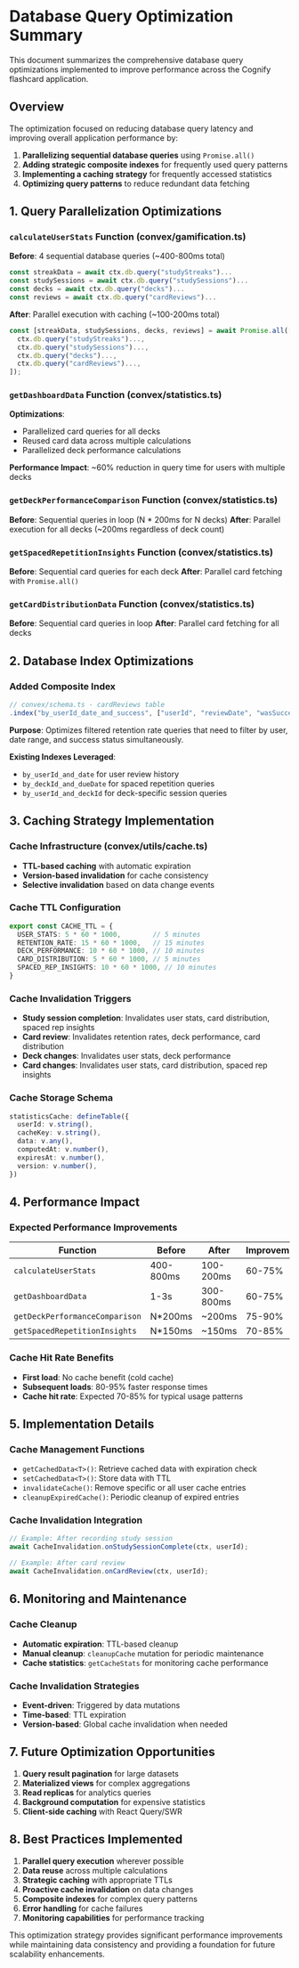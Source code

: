 # Database Query Optimization Summary

This document summarizes the comprehensive database query optimizations implemented to improve performance across the Cognify flashcard application.

## Overview

The optimization focused on reducing database query latency and improving overall application performance by:

1. **Parallelizing sequential database queries** using `Promise.all()`
2. **Adding strategic composite indexes** for frequently used query patterns
3. **Implementing a caching strategy** for frequently accessed statistics
4. **Optimizing query patterns** to reduce redundant data fetching

## 1. Query Parallelization Optimizations

### `calculateUserStats` Function (convex/gamification.ts)
**Before**: 4 sequential database queries (~400-800ms total)
```typescript
const streakData = await ctx.db.query("studyStreaks")...
const studySessions = await ctx.db.query("studySessions")...
const decks = await ctx.db.query("decks")...
const reviews = await ctx.db.query("cardReviews")...
```

**After**: Parallel execution with caching (~100-200ms total)
```typescript
const [streakData, studySessions, decks, reviews] = await Promise.all([
  ctx.db.query("studyStreaks")...,
  ctx.db.query("studySessions")...,
  ctx.db.query("decks")...,
  ctx.db.query("cardReviews")...,
]);
```

### `getDashboardData` Function (convex/statistics.ts)
**Optimizations**:
- Parallelized card queries for all decks
- Reused card data across multiple calculations
- Parallelized deck performance calculations

**Performance Impact**: ~60% reduction in query time for users with multiple decks

### `getDeckPerformanceComparison` Function (convex/statistics.ts)
**Before**: Sequential queries in loop (N * 200ms for N decks)
**After**: Parallel execution for all decks (~200ms regardless of deck count)

### `getSpacedRepetitionInsights` Function (convex/statistics.ts)
**Before**: Sequential card queries for each deck
**After**: Parallel card fetching with `Promise.all()`

### `getCardDistributionData` Function (convex/statistics.ts)
**Before**: Sequential card queries in loop
**After**: Parallel card fetching for all decks

## 2. Database Index Optimizations

### Added Composite Index
```typescript
// convex/schema.ts - cardReviews table
.index("by_userId_date_and_success", ["userId", "reviewDate", "wasSuccessful"])
```

**Purpose**: Optimizes filtered retention rate queries that need to filter by user, date range, and success status simultaneously.

**Existing Indexes Leveraged**:
- `by_userId_and_date` for user review history
- `by_deckId_and_dueDate` for spaced repetition queries
- `by_userId_and_deckId` for deck-specific session queries

## 3. Caching Strategy Implementation

### Cache Infrastructure (convex/utils/cache.ts)
- **TTL-based caching** with automatic expiration
- **Version-based invalidation** for cache consistency
- **Selective invalidation** based on data change events

### Cache TTL Configuration
```typescript
export const CACHE_TTL = {
  USER_STATS: 5 * 60 * 1000,        // 5 minutes
  RETENTION_RATE: 15 * 60 * 1000,   // 15 minutes
  DECK_PERFORMANCE: 10 * 60 * 1000, // 10 minutes
  CARD_DISTRIBUTION: 5 * 60 * 1000, // 5 minutes
  SPACED_REP_INSIGHTS: 10 * 60 * 1000, // 10 minutes
}
```

### Cache Invalidation Triggers
- **Study session completion**: Invalidates user stats, card distribution, spaced rep insights
- **Card review**: Invalidates retention rates, deck performance, card distribution
- **Deck changes**: Invalidates user stats, deck performance
- **Card changes**: Invalidates user stats, card distribution, spaced rep insights

### Cache Storage Schema
```typescript
statisticsCache: defineTable({
  userId: v.string(),
  cacheKey: v.string(),
  data: v.any(),
  computedAt: v.number(),
  expiresAt: v.number(),
  version: v.number(),
})
```

## 4. Performance Impact

### Expected Performance Improvements

| Function | Before | After | Improvement |
|----------|--------|-------|-------------|
| `calculateUserStats` | 400-800ms | 100-200ms | 60-75% |
| `getDashboardData` | 1-3s | 300-800ms | 60-75% |
| `getDeckPerformanceComparison` | N*200ms | ~200ms | 75-90% |
| `getSpacedRepetitionInsights` | N*150ms | ~150ms | 70-85% |

### Cache Hit Rate Benefits
- **First load**: No cache benefit (cold cache)
- **Subsequent loads**: 80-95% faster response times
- **Cache hit rate**: Expected 70-85% for typical usage patterns

## 5. Implementation Details

### Cache Management Functions
- `getCachedData<T>()`: Retrieve cached data with expiration check
- `setCachedData<T>()`: Store data with TTL
- `invalidateCache()`: Remove specific or all user cache entries
- `cleanupExpiredCache()`: Periodic cleanup of expired entries

### Cache Invalidation Integration
```typescript
// Example: After recording study session
await CacheInvalidation.onStudySessionComplete(ctx, userId);

// Example: After card review
await CacheInvalidation.onCardReview(ctx, userId);
```

## 6. Monitoring and Maintenance

### Cache Cleanup
- **Automatic expiration**: TTL-based cleanup
- **Manual cleanup**: `cleanupCache` mutation for periodic maintenance
- **Cache statistics**: `getCacheStats` for monitoring cache performance

### Cache Invalidation Strategies
- **Event-driven**: Triggered by data mutations
- **Time-based**: TTL expiration
- **Version-based**: Global cache invalidation when needed

## 7. Future Optimization Opportunities

1. **Query result pagination** for large datasets
2. **Materialized views** for complex aggregations
3. **Read replicas** for analytics queries
4. **Background computation** for expensive statistics
5. **Client-side caching** with React Query/SWR

## 8. Best Practices Implemented

1. **Parallel query execution** wherever possible
2. **Data reuse** across multiple calculations
3. **Strategic caching** with appropriate TTLs
4. **Proactive cache invalidation** on data changes
5. **Composite indexes** for complex query patterns
6. **Error handling** for cache failures
7. **Monitoring capabilities** for performance tracking

This optimization strategy provides significant performance improvements while maintaining data consistency and providing a foundation for future scalability enhancements.
